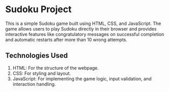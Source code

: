 # Sudoku Project

This is a simple Sudoku game built using HTML, CSS, and JavaScript. The game allows users to play Sudoku directly in their browser and provides interactive features like congratulatory messages on successful completion and automatic restarts after more than 10 wrong attempts.

## Technologies Used
1. HTML: For the structure of the webpage.
2. CSS: For styling and layout.
3. JavaScript: For implementing the game logic, input validation, and interaction handling.
